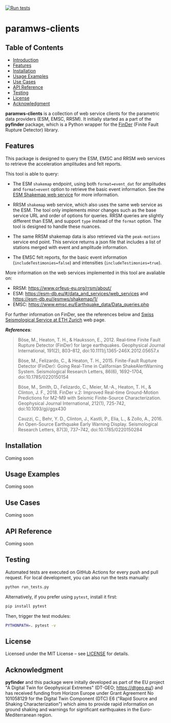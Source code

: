 [![Run tests](https://github.com/sceylan/paramws-clients/actions/workflows/tests.yml/badge.svg)](https://github.com/sceylan/paramws-clients/actions/workflows/tests.yml)

# paramws-clients

## Table of Contents
- [Introduction](#paramws-clients)
- [Features](#features)
- [Installation](#installation)
- [Usage Examples](#usage-examples)
- [Use Cases](#use-cases)
- [API Reference](#api-reference)
- [Testing](#testing)
- [License](#license)
- [Acknowledgment](#acknowledgment)

**paramws-clients** is a collection of web service clients for the parametric data providers (ESM, EMSC, RRSM). It initially started as a part of the **pyfinder** package, which is a Python wrapper for the [FinDer](https://docs.gempa.de/sed-eew/current/base/intro-finder.html#finder) (Finite Fault Rupture Detector) library.  

## Features

This package is designed to query the ESM, EMSC and RRSM web services to retrieve the acceleration amplitudes and felt reports. 

This tool is able to query:
- The ESM ```shakemap``` endpoint, using both ```format=event_dat``` for amplitudes and ```format=event``` option to retrieve the basic event information. See the [ESM Shakemap web service](https://esm-db.eu//esmws/shakemap/1/query-options.html) for more information. 

- RRSM ```shakemap``` web service, which also uses the same web service as the ESM. The tool only implements minor changes such as the base service URL and order of options for queries. RRSM queries are slightly different than ESM, and support ```type``` instead of the ```format``` option. The tool is designed to handle these nuances.  

- The same RRSM shakemap data is also retrieved via the ```peak-motions``` service end point. This service returns a json file that includes a list of stations merged with event and amplitude information.  

- The EMSC felt reports, for the basic event information (```includeTestimonies=false```) and intensities (```includeTestimonies=true```).

More information on the web services implemented in this tool are avaliable on:
- RRSM: https://www.orfeus-eu.org/rrsm/about/
- ESM: https://esm-db.eu/#/data_and_services/web_services and https://esm-db.eu//esmws/shakemap/1/
- EMSC: https://www.emsc.eu/Earthquake_data/Data_queries.php

For further information on FinDer, see the references below and [Swiss Seismological Service at ETH Zurich](http://www.seismo.ethz.ch/en/research-and-teaching/products-software/EEW/finite-fault-rupture-detector-finder/) web page.

_**References**:_

> Böse, M., Heaton, T. H., & Hauksson, E., 2012. Real‐time Finite Fault Rupture Detector (FinDer) for large earthquakes. Geophysical Journal International, 191(2), 803–812, doi:10.1111/j.1365-246X.2012.05657.x
>
> Böse, M., Felizardo, C., & Heaton, T. H., 2015. Finite-Fault Rupture Detector (FinDer): Going Real-Time in Californian ShakeAlertWarning System. Seismological Research Letters, 86(6), 1692–1704, doi:10.1785/0220150154
>
> Böse, M., Smith, D., Felizardo, C., Meier, M.-A., Heaton, T. H., & Clinton, J. F., 2018. FinDer v.2: Improved Real-time Ground-Motion Predictions for M2-M9 with Seismic Finite-Source Characterization. Geophysical Journal International, 212(1), 725-742, doi:10.1093/gji/ggx430
>
> Cauzzi, C., Behr, Y. D., Clinton, J., Kastli, P., Elia, L., & Zollo, A., 2016. An Open-Source Earthquake Early Warning Display. Seismological Research Letters, 87(3), 737–742, doi:10.1785/0220150284

## Installation
Coming soon

## Usage Examples
Coming soon

## Use Cases
Coming soon

## API Reference
Coming soon

## Testing
Automated tests are executed on GitHub Actions for every push and pull request. For local development, you can also run the tests manually:

```bash
python run_tests.py
```

Alternatively, if you prefer using `pytest`, install it first:

```bash
pip install pytest
```

Then, trigger the test modules:

```bash
PYTHONPATH=. pytest -v
```

## License
Licensed under the MIT License – see [LICENSE](./LICENSE) for details.

## Acknowledgment
**pyfinder** and this package were initally developed as part of the EU project "A Digital Twin for Geophysical Extremes" (DT-GEO; https://dtgeo.eu/) and has received funding from Horizon Europe under Grant Agreement No 101058129 for the Digital Twin Component (DTC) E6 ("Rapid Source and Shaking Characterization") which aims to provide rapid information on ground shaking and warnings for significant earthquakes in the Euro-Mediterranean region.
